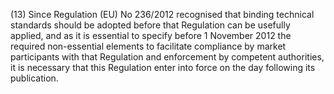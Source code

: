 (13) Since Regulation (EU) No 236/2012 recognised that binding technical standards should be adopted before that Regulation can be usefully applied, and as it is essential to specify before 1 November 2012 the required non-essential elements to facilitate compliance by market participants with that Regulation and enforcement by competent authorities, it is necessary that this Regulation enter into force on the day following its publication.